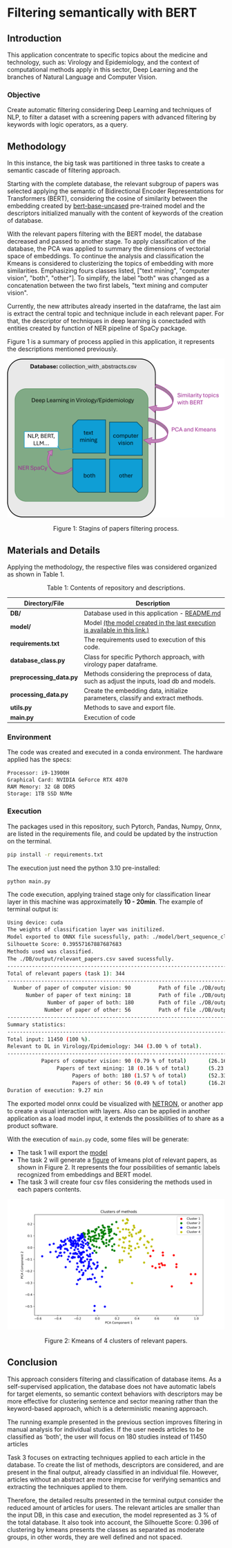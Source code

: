 # Filtering semantically with BERT 

## Introduction 

This application concentrate to specific topics about the medicine and technology, such as: Virology and Epidemiology, and the context of computational methods apply in this sector, Deep Learning and the branches of Natural Language and Computer Vision. 

### Objective

Create automatic filtering considering Deep Learning and techniques of NLP, to filter a dataset with a screening papers with advanced filtering by keywords with logic operators, as a query.


## Methodology

In this instance, the big task was partitioned in three tasks to create a semantic cascade of filtering approach. 

Starting with the complete database, the relevant subgroup of papers was selected applying the semantic of Bidirectional Encoder Representations for Transformers (BERT), considering the cosine of similarity between the embedding created by [bert-base-uncased](https://huggingface.co/google-bert/bert-base-uncased) pre-trained model and the descriptors initialized manually with the content of keywords of the creation of database. 

With the relevant papers filtering with the BERT model, the database decreased and passed to another stage. To apply classification of the database, the PCA was applied to summary the dimensions of vectorial space of embeddings. To continue the analysis and classification the Kmeans is considered to clusterizing the topics of embedding with more similarities. Emphasizing fours classes listed, ["text mining", "computer vision", "both", "other"]. To simplify, the label "both" was changed as a concatenation between the two first labels, "text mining and computer vision".

Currently, the new attributes already inserted in the dataframe, the last aim is extract the central topic and technique include in each relevant paper. For that, the descriptor of techniques in deep learning is conectaded with entities created by function of NER pipeline of SpaCy package.

Figure 1 is a summary of process applied in this application, it represents the descriptions mentioned previously.

![Figura](./graphical_abstract.png)
<center>Figure 1: Stagins of papers filtering process.</center>

## Materials and Details
Applying the methodology, the respective files was considered organized as shown in Table 1.


<center>Table 1: Contents of repository and descriptions.</center>

| Directory/File | Description |
| ---| ---| 
|**DB/** | Database used in this application - [README.md](./DB/README.md) |
|**model/** | Model [(the model created in the last execution is available in this link.)](https://1drv.ms/u/c/154b94a1d2543dda/EXQQ7n8ADZ9Lj-H76dFhY6cBCLomKjJ4luA86t2q1Zmm7g?e=UwhCoF) | 
| **requirements.txt** | The requirements used to execution of this code.  |
|**database_class.py** | Class for specific Pythorch approach, with virology paper dataframe. | 
|**preprocessing_data.py** | Methods considering the preprocess of data, such as adjust the inputs, load db and models. | 
| **processing_data.py** | Create the embedding data, initialize parameters, classify and extract methods. |
|**utils.py**| Methods to save and export file.|
|**main.py** | Execution of code | 


### Environment
The code was created and executed in a conda environment. The hardware applied has the specs: 
```
Processor: i9-13900H
Graphical Card: NVIDIA GeForce RTX 4070
RAM Memory: 32 GB DDR5
Storage: 1TB SSD NVMe
```

### Execution

The packages used in this repository, such Pytorch, Pandas, Numpy, Onnx, are listed in the requirements file, and could be updated by the instruction on the terminal. 

```sh
pip install -r requirements.txt 

```

The execution just need the python 3.10 pre-installed:
```
python main.py
```

The code execution, applying trained stage only for classification linear layer in this machine was approximatelly **10 - 20min**. The example of terminal output is: 

```sh
Using device: cuda
The weights of classification layer was initilized.
Model exported to ONNX file sucessfully, path: ./model/bert_sequence_classification.onnx
Silhouette Score: 0.39557167887687683
Methods used was classified.
The ./DB/output/relevant_papers.csv saved sucessfully.
---------------------------------------------------------------------------------------------
Total of relevant papers (task 1): 344
---------------------------------------------------------------------------------------------
  Number of paper of computer vision: 90         Path of file ./DB/output/computer_vision.csv   
      Number of paper of text mining: 18         Path of file ./DB/output/text_mining.csv
             Number of paper of both: 180        Path of file ./DB/output/both.csv
            Number of paper of other: 56         Path of file ./DB/output/other.csv
---------------------------------------------------------------------------------------------
Summary statistics:
---------------------------------------------------------------------------------------------
Total input: 11450 (100 %).
Relevant to DL in Virology/Epidemiology: 344 (3.00 % of total).
---------------------------------------------------------------------------------------------
           Papers of computer vision: 90 (0.79 % of total)       (26.16 % of relevant papers)
                Papers of text mining: 18 (0.16 % of total)      (5.23 % of relevant papers)
                     Papers of both: 180 (1.57 % of total)       (52.33 % of relevant papers)
                     Papers of other: 56 (0.49 % of total)       (16.28 % of relevant papers)
Duration of execution: 9.27 min
```

The exported model onnx could be visualized with [NETRON](https://netron.app/), or another app to create a visual interaction with layers. Also can be applied in another application as a load model input, it extends the possibilities of to share as a product software.  

With the execution of `main.py` code, some files will be generate: 
- The task 1 will export the [model](./model/bert_embeddings_model.onnx)
- The task 2 will generate a [figure](./DB/output/figure_kmeans.png) of kmeans plot of relevant papers, as shown in Figure 2. It represents the four possibilities of semantic labels recognized from embeddings and BERT model. 
- The task 3 will create four csv files considering the methods used in each papers contents. 



![Kmeans](./DB/output/figure_kmeans.png)
<center>Figure 2: Kmeans of 4 clusters of relevant papers. </center>

## Conclusion



This approach considers filtering and classification of database items. As a self-supervised application, the database does not have automatic labels for target elements, so semantic context behaviors with descriptors may be more effective for clustering sentence and sector meaning rather than the keyword-based approach, which is a deterministic meaning approach.

The running example presented in the previous section improves filtering in manual analysis for individual studies. If the user needs articles to be classified as 'both', the user will focus on 180 studies instead of 11450 articles

Task 3 focuses on extracting techniques applied to each article in the database. To create the list of methods, descriptors are considered, and are present in the final output, already classified in an individual file. However, articles without an abstract are more imprecise for verifying semantics and extracting the techniques applied to them.


Therefore, the detailed results presented in the terminal output consider the reduced amount of articles for users. The relevant articles are smaller than the input DB, in this case and execution, the model represented as 3 % of the total database. It also took into account, the Silhouette Score: 0.396 of clustering by kmeans presents the classes as separated as moderate groups, in other words, they are well defined and not spaced.